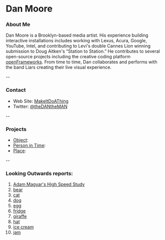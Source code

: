 # Dan Moore

### About Me
Dan Moore is a Brooklyn-based media artist.  His experience building interactive installations includes working with Lexus, Acura, Google, YouTube, Intel, and contributing to Levi's double Cannes Lion winning submission to Doug Aitken's “Station to Station.”  He contributes to several open-source projects including the creative coding platform [openFrameworks](http://github.com/openFrameworks).  From time to time, Dan collaborates and performs with the band Liars creating their live visual experience.

--
### Contact

* Web Site: [MakeItDoAThing](http://makeitdoathing.com/)
* Twitter: [@theDANtheMAN](https://twitter.com/thedantheman)

-- 
### Projects

* [Object](project1.md): 
* [Person in Time](project2.md): 
* [Place](project3.md): 

--
### Looking Outwards reports: 

1. [Adam Magyar's High Speed Study](looking-outwards-01.md)
1. [bear](looking-outwards-02.md) 
1. [cat](looking-outwards-03.md)
1. [dog](looking-outwards-04.md)
1. [egg](looking-outwards-05.md)
1. [fridge](looking-outwards-06.md)
1. [giraffe](looking-outwards-07.md)
1. [hat](looking-outwards-08.md)
1. [ice cream](looking-outwards-09.md)
1. [jam](looking-outwards-10.md)
